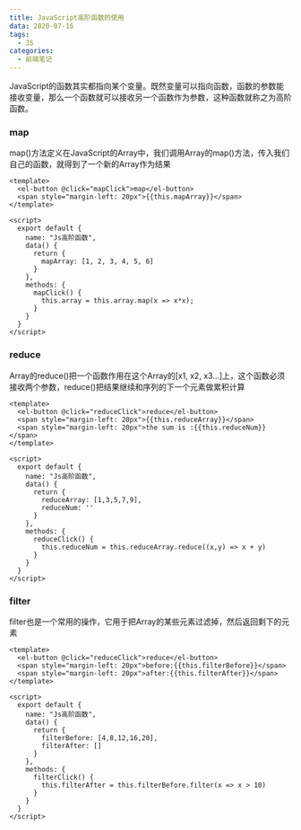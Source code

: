 ```yaml
---
title: JavaScript高阶函数的使用
data: 2020-07-16
tags:
  - JS
categories:
  - 前端笔记 
---
```


JavaScript的函数其实都指向某个变量。既然变量可以指向函数，函数的参数能接收变量，那么一个函数就可以接收另一个函数作为参数，这种函数就称之为高阶函数。

### map
map()方法定义在JavaScript的Array中，我们调用Array的map()方法，传入我们自己的函数，就得到了一个新的Array作为结果
```vue
<template>
  <el-button @click="mapClick">map</el-button>
  <span style="margin-left: 20px">{{this.mapArray}}</span>
</template>

<script>
  export default {
    name: "Js高阶函数",
    data() {
      return {
        mapArray: [1, 2, 3, 4, 5, 6]
      }
    },
    methods: {
      mapClick() {
        this.array = this.array.map(x => x*x);
      }
    }
  }
</script>
```

### reduce
Array的reduce()把一个函数作用在这个Array的[x1, x2, x3...]上，这个函数必须接收两个参数，reduce()把结果继续和序列的下一个元素做累积计算
```vue
<template>
  <el-button @click="reduceClick">reduce</el-button>
  <span style="margin-left: 20px">{{this.reduceArray}}</span>
  <span style="margin-left: 20px">the sum is :{{this.reduceNum}}</span>
</template>

<script>
  export default {
    name: "Js高阶函数",
    data() {
      return {
        reduceArray: [1,3,5,7,9],
        reduceNum: ''
      }
    },
    methods: {
      reduceClick() {
        this.reduceNum = this.reduceArray.reduce((x,y) => x + y)
      }
    }
  }
</script>
```

### filter
filter也是一个常用的操作，它用于把Array的某些元素过滤掉，然后返回剩下的元素
```vue
<template>
  <el-button @click="reduceClick">reduce</el-button>
  <span style="margin-left: 20px">before:{{this.filterBefore}}</span>
  <span style="margin-left: 20px">after:{{this.filterAfter}}</span>
</template>

<script>
  export default {
    name: "Js高阶函数",
    data() {
      return {
        filterBefore: [4,8,12,16,20],
        filterAfter: []
      }
    },
    methods: {
      filterClick() {
        this.filterAfter = this.filterBefore.filter(x => x > 10)
      }
    }
  }
</script>
```